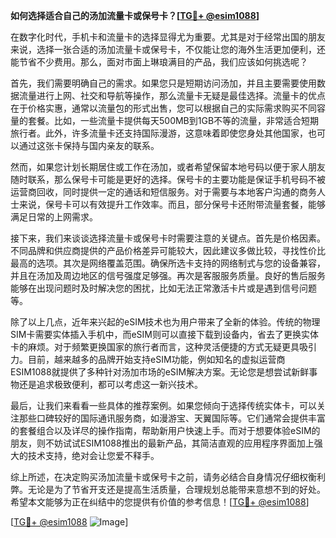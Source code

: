 **如何选择适合自己的汤加流量卡或保号卡？[[TG💪+ @esim1088](https://t.me/s/esim1088)]**

在数字化时代，手机卡和流量卡的选择显得尤为重要。尤其是对于经常出国的朋友来说，选择一张合适的汤加流量卡或保号卡，不仅能让您的海外生活更加便利，还能节省不少费用。那么，面对市面上琳琅满目的产品，我们应该如何挑选呢？

首先，我们需要明确自己的需求。如果您只是短期访问汤加，并且主要需要使用数据流量进行上网、社交和导航等操作，那么流量卡无疑是最佳选择。流量卡的优点在于价格实惠，通常以流量包的形式出售，您可以根据自己的实际需求购买不同容量的套餐。比如，一些流量卡提供每天500MB到1GB不等的流量，非常适合短期旅行者。此外，许多流量卡还支持国际漫游，这意味着即使您身处其他国家，也可以通过这张卡保持与国内亲友的联系。

然而，如果您计划长期居住或工作在汤加，或者希望保留本地号码以便于家人朋友随时联系，那么保号卡可能是更好的选择。保号卡的主要功能是保证手机号码不被运营商回收，同时提供一定的通话和短信服务。对于需要与本地客户沟通的商务人士来说，保号卡可以有效提升工作效率。而且，部分保号卡还附带流量套餐，能够满足日常的上网需求。

接下来，我们来谈谈选择流量卡或保号卡时需要注意的关键点。首先是价格因素。不同品牌和供应商提供的产品价格差异可能较大，因此建议多做比较，寻找性价比最高的选项。其次是网络覆盖范围。确保所选卡支持的网络制式与您的设备兼容，并且在汤加及周边地区的信号强度足够强。再次是客服服务质量。良好的售后服务能够在出现问题时及时解决您的困扰，比如无法正常激活卡片或是遇到信号问题等。

除了以上几点，近年来兴起的eSIM技术也为用户带来了全新的体验。传统的物理SIM卡需要实体插入手机中，而eSIM则可以直接下载到设备内，省去了更换实体卡的麻烦。对于频繁更换国家的旅行者而言，这种灵活便捷的方式无疑更具吸引力。目前，越来越多的品牌开始支持eSIM功能，例如知名的虚拟运营商ESIM1088就提供了多种针对汤加市场的eSIM解决方案。无论您是想尝试新鲜事物还是追求极致便利，都可以考虑这一新兴技术。

最后，让我们来看看一些具体的推荐案例。如果您倾向于选择传统实体卡，可以关注那些口碑较好的国际通讯服务商，如漫游宝、天翼国际等。它们通常会提供丰富的套餐组合以及详尽的操作指南，帮助新用户快速上手。而对于想要体验eSIM的朋友，则不妨试试ESIM1088推出的最新产品，其简洁直观的应用程序界面加上强大的技术支持，绝对会让您爱不释手。

综上所述，在决定购买汤加流量卡或保号卡之前，请务必结合自身情况仔细权衡利弊。无论是为了节省开支还是提高生活质量，合理规划总能带来意想不到的好处。希望本文能够为正在纠结中的您提供有价值的参考信息！[[TG💪+ @esim1088](https://t.me/s/esim1088)]

[[TG💪+ @esim1088](https://t.me/s/esim1088) ![Image](https://i.postimg.cc/4NQfJmqS/Snipaste-2025-05-13-00-14-12.png)]